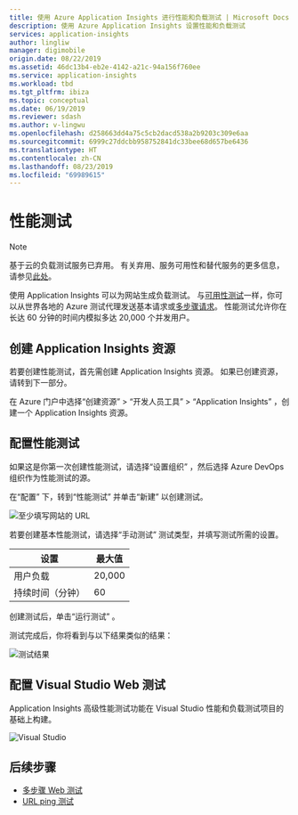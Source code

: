 ```yaml
---
title: 使用 Azure Application Insights 进行性能和负载测试 | Microsoft Docs
description: 使用 Azure Application Insights 设置性能和负载测试
services: application-insights
author: lingliw
manager: digimobile
origin.date: 08/22/2019
ms.assetid: 46dc13b4-eb2e-4142-a21c-94a156f760ee
ms.service: application-insights
ms.workload: tbd
ms.tgt_pltfrm: ibiza
ms.topic: conceptual
ms.date: 06/19/2019
ms.reviewer: sdash
ms.author: v-lingwu
ms.openlocfilehash: d258663dd4a75c5cb2dacd538a2b9203c309e6aa
ms.sourcegitcommit: 6999c27ddcbb958752841dc33bee68d657be6436
ms.translationtype: HT
ms.contentlocale: zh-CN
ms.lasthandoff: 08/23/2019
ms.locfileid: "69989615"
---
```

# <a name="performance-testing"></a>性能测试

> [!NOTE]
> 基于云的负载测试服务已弃用。 有关弃用、服务可用性和替代服务的更多信息，请参见[此处](https://docs.microsoft.com/azure/devops/test/load-test/overview?view=azure-devops)。

使用 Application Insights 可以为网站生成负载测试。 与[可用性测试](monitor-web-app-availability.md)一样，你可以从世界各地的 Azure 测试代理发送基本请求或[多步骤请求](availability-multistep.md)。 性能测试允许你在长达 60 分钟的时间内模拟多达 20,000 个并发用户。

## <a name="create-an-application-insights-resource"></a>创建 Application Insights 资源

若要创建性能测试，首先需创建 Application Insights 资源。 如果已创建资源，请转到下一部分。

在 Azure 门户中选择“创建资源”   > “开发人员工具”   > “Application Insights”  ，创建一个 Application Insights 资源。

## <a name="configure-performance-testing"></a>配置性能测试

如果这是你第一次创建性能测试，请选择“设置组织”  ，然后选择 Azure DevOps 组织作为性能测试的源。

在“配置”  下，转到“性能测试”  并单击“新建”  以创建测试。

![至少填写网站的 URL](./media/performance-testing/new-performance-test.png)

若要创建基本性能测试，请选择“手动测试”  测试类型，并填写测试所需的设置。

|设置| 最大值
|----------|------------|
| 用户负载 | 20,000 |
| 持续时间（分钟）  | 60 |  

创建测试后，单击“运行测试”  。

测试完成后，你将看到与以下结果类似的结果：

![测试结果](./media/performance-testing/test-results.png)

## <a name="configure-visual-studio-web-test"></a>配置 Visual Studio Web 测试

Application Insights 高级性能测试功能在 Visual Studio 性能和负载测试项目的基础上构建。

![Visual Studio ](./media/performance-testing/visual-studio-test.png)

## <a name="next-steps"></a>后续步骤

* [多步骤 Web 测试](availability-multistep.md)
* [URL ping 测试](monitor-web-app-availability.md)